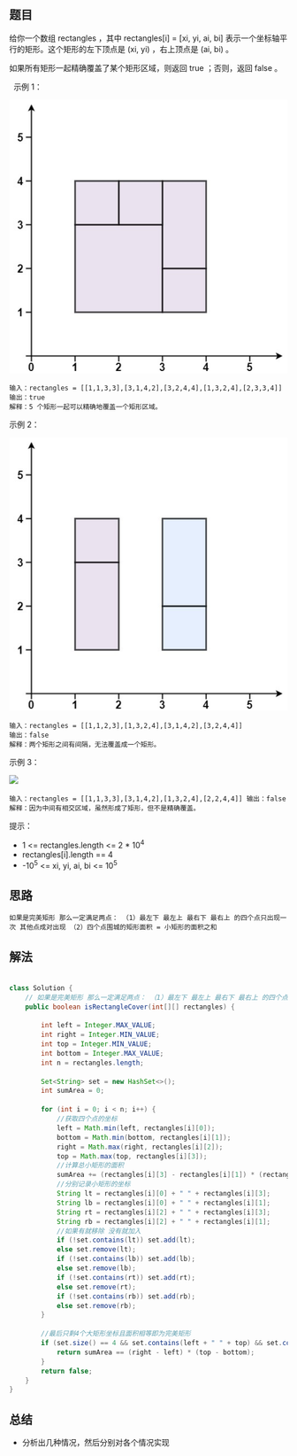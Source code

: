 

## 题目

给你一个数组 rectangles ，其中 rectangles[i] = [xi, yi, ai, bi] 表示一个坐标轴平行的矩形。这个矩形的左下顶点是 (xi, yi) ，右上顶点是 (ai, bi) 。

如果所有矩形一起精确覆盖了某个矩形区域，则返回 true ；否则，返回 false 。

 
示例 1：

![](../../../media/pictures/leetcode/perectrec1-plane.jpeg)

    输入：rectangles = [[1,1,3,3],[3,1,4,2],[3,2,4,4],[1,3,2,4],[2,3,3,4]]
    输出：true
    解释：5 个矩形一起可以精确地覆盖一个矩形区域。 
示例 2：

![](../../../media/pictures/leetcode/perfectrec2-plane.jpeg)

    输入：rectangles = [[1,1,2,3],[1,3,2,4],[3,1,4,2],[3,2,4,4]]
    输出：false
    解释：两个矩形之间有间隔，无法覆盖成一个矩形。
示例 3：

![](../../../media/pictures/leetcode/perfectrec4-plane.jpeg)

    输入：rectangles = [[1,1,3,3],[3,1,4,2],[1,3,2,4],[2,2,4,4]] 输出：false
    解释：因为中间有相交区域，虽然形成了矩形，但不是精确覆盖。

提示：

- 1 <= rectangles.length <= 2 * 10<sup>4</sup>
- rectangles[i].length == 4
- -10<sup>5</sup> <= xi, yi, ai, bi <= 10<sup>5</sup>

## 思路

    如果是完美矩形 那么一定满足两点： （1）最左下 最左上 最右下 最右上 的四个点只出现一次 其他点成对出现 （2）四个点围城的矩形面积 = 小矩形的面积之和

## 解法
```java

class Solution {
    // 如果是完美矩形 那么一定满足两点： （1）最左下 最左上 最右下 最右上 的四个点只出现一次 其他点成对出现 （2）四个点围城的矩形面积 = 小矩形的面积之和
    public boolean isRectangleCover(int[][] rectangles) {

        int left = Integer.MAX_VALUE;
        int right = Integer.MIN_VALUE;
        int top = Integer.MIN_VALUE;
        int bottom = Integer.MAX_VALUE;
        int n = rectangles.length;

        Set<String> set = new HashSet<>();
        int sumArea = 0;

        for (int i = 0; i < n; i++) {
            //获取四个点的坐标
            left = Math.min(left, rectangles[i][0]);
            bottom = Math.min(bottom, rectangles[i][1]);
            right = Math.max(right, rectangles[i][2]);
            top = Math.max(top, rectangles[i][3]);
            //计算总小矩形的面积
            sumArea += (rectangles[i][3] - rectangles[i][1]) * (rectangles[i][2] - rectangles[i][0]);
            //分别记录小矩形的坐标
            String lt = rectangles[i][0] + " " + rectangles[i][3];
            String lb = rectangles[i][0] + " " + rectangles[i][1];
            String rt = rectangles[i][2] + " " + rectangles[i][3];
            String rb = rectangles[i][2] + " " + rectangles[i][1];
            //如果有就移除 没有就加入
            if (!set.contains(lt)) set.add(lt);
            else set.remove(lt);
            if (!set.contains(lb)) set.add(lb);
            else set.remove(lb);
            if (!set.contains(rt)) set.add(rt);
            else set.remove(rt);
            if (!set.contains(rb)) set.add(rb);
            else set.remove(rb);
        }

        //最后只剩4个大矩形坐标且面积相等即为完美矩形
        if (set.size() == 4 && set.contains(left + " " + top) && set.contains(left + " " + bottom) && set.contains(right + " " + bottom) && set.contains(right + " " + top)) {
            return sumArea == (right - left) * (top - bottom);
        }
        return false;
    }
}
```

## 总结

- 分析出几种情况，然后分别对各个情况实现 
